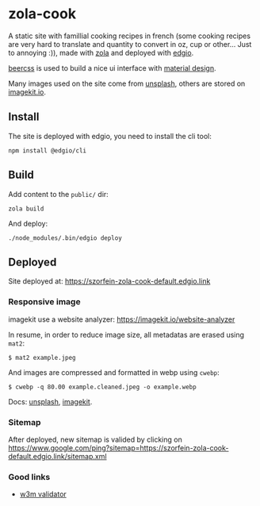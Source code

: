 # zola-cook
A static site with famillial cooking recipes in french (some cooking recipes are very hard to translate and quantity to convert in oz, cup or other... Just to annoying :)), made with
[zola](https://www.getzola.org/) and deployed with [edgio](https://edgio.app/).

[beercss](https://www.beercss.com/) is used to build a nice ui interface with [material design](https://m3.material.io/).

Many images used on the site come from [unsplash](https://unsplash.com), others are stored on [imagekit.io](https://imagekit.io/).

## Install
The site is deployed with edgio, you need to install the cli tool:

    npm install @edgio/cli

## Build

Add content to the `public/` dir:

    zola build

And deploy:

    ./node_modules/.bin/edgio deploy

## Deployed

Site deployed at: https://szorfein-zola-cook-default.edgio.link

### Responsive image

imagekit use a website analyzer: https://imagekit.io/website-analyzer

In resume, in order to reduce image size, all metadatas are erased using `mat2`:

    $ mat2 example.jpeg

And images are compressed and formatted in webp using `cwebp`:

    $ cwebp -q 80.00 example.cleaned.jpeg -o example.webp


Docs: [unsplash](https://unsplash.com/documentation#example-image-use), [imagekit](https://imagekit.io/blog/lazy-loading-images-complete-guide/).

### Sitemap

After deployed, new sitemap is valided by clicking on https://www.google.com/ping?sitemap=https://szorfein-zola-cook-default.edgio.link/sitemap.xml

### Good links

+ [w3m validator](https://validator.w3.org/nu/)
